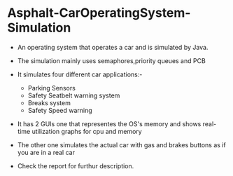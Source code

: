 # Asphalt-CarOperatingSystem-Simulation
- An operating system that operates a car and is simulated by Java.
- The simulation mainly uses semaphores,priority queues and PCB
- It simulates four different car applications:- 
  - Parking Sensors
  - Safety Seatbelt warning system
  - Breaks system
  - Safety Speed warning
 
- It has 2 GUIs one that representes the OS's memory and shows real-time utilization graphs for cpu and memory
- The other one simulates the actual car with gas and brakes buttons as if you are in a real car
- Check the report for furthur description.
